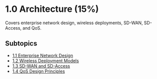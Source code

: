 # 1.0 Architecture (15%)

Covers enterprise network design, wireless deployments, SD-WAN, SD-Access, and QoS.

## Subtopics
- [1.1 Enterprise Network Design](./1.1_Enterprise_Network_Design.md)
- [1.2 Wireless Deployment Models](./1.2_Wireless_Deployment_Models.md)
- [1.3 SD-WAN and SD-Access](./1.3_SD-WAN_SD-Access.md)
- [1.4 QoS Design Principles](./1.4_QoS_Design.md)
